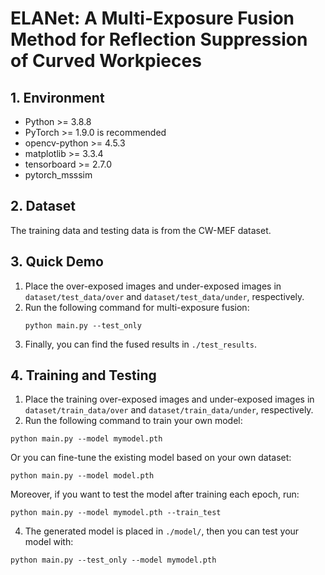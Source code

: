 # ELANet: A Multi-Exposure Fusion Method for Reflection Suppression of Curved Workpieces

## 1. Environment
- Python >= 3.8.8
- PyTorch >= 1.9.0 is recommended
- opencv-python >= 4.5.3
- matplotlib >= 3.3.4
- tensorboard >= 2.7.0
- pytorch_msssim

## 2. Dataset
The training data and testing data is from the CW-MEF dataset.

## 3. Quick Demo
1. Place the over-exposed images and under-exposed images in `dataset/test_data/over` and `dataset/test_data/under`, respectively.
2. Run the following command for multi-exposure fusion:
    ```
    python main.py --test_only
    ```
3. Finally, you can find the fused results in `./test_results`.

## 4. Training and Testing
1. Place the training over-exposed images and under-exposed images in `dataset/train_data/over` and `dataset/train_data/under`, respectively.
2. Run the following command to train your own model:
```
python main.py --model mymodel.pth
```
Or you can fine-tune the existing model based on your own dataset:
```
python main.py --model model.pth
```
Moreover, if you want to test the model after training each epoch, run:
```
python main.py --model mymodel.pth --train_test
```
4. The generated model is placed in `./model/`, then you can test your model with:
```
python main.py --test_only --model mymodel.pth
```
